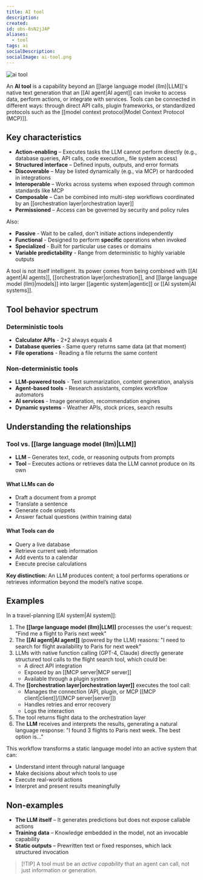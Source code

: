 ```yaml
---
title: AI tool
description:
created:
id: obs-8sN2jJAP
aliases:
  - tool
tags: ai
socialDescription:
socialImage: ai-tool.png
---
```


![ai tool](static/ai-tool.png)

An **AI tool** is a capability beyond an [[large language model (llm)|LLM]]'s native text generation that an [[AI agent|AI agent]] can invoke to access data, perform actions, or integrate with services. Tools can be connected in different ways: through direct API calls, plugin frameworks, or standardized protocols such as the [[model context protocol|Model Context Protocol (MCP)]].

## Key characteristics

- **Action-enabling** – Executes tasks the LLM cannot perform directly (e.g., database queries, API calls, code execution,, file system access)
- **Structured interface** – Defined inputs, outputs, and error formats
- **Discoverable** – May be listed dynamically (e.g., via MCP) or hardcoded in integrations
- **Interoperable** – Works across systems when exposed through common standards like MCP
- **Composable** – Can be combined into multi-step workflows coordinated by an [[orchestration layer|orchestration layer]]
- **Permissioned** – Access can be governed by security and policy rules

Also:

- **Passive** - Wait to be called, don't initiate actions independently
- **Functional** - Designed to perform **specific** operations when invoked
- **Specialized** - Built for particular use cases or domains
- **Variable predictability** - Range from deterministic to highly variable outputs

A tool is not itself intelligent. Its power comes from being combined with [[AI agent|AI agents]], [[orchestration layer|orchestration]], and [[large language model (llm)|models]] into larger [[agentic system|agentic]] or [[AI system|AI systems]].

## Tool behavior spectrum

### Deterministic tools

- **Calculator APIs** - 2+2 always equals 4
- **Database queries** - Same query returns same data (at that moment)
- **File operations** - Reading a file returns the same content

### Non-deterministic tools

- **LLM-powered tools** - Text summarization, content generation, analysis
- **Agent-based tools** - Research assistants, complex workflow automators
- **AI services** - Image generation, recommendation engines
- **Dynamic systems** - Weather APIs, stock prices, search results

## Understanding the relationships

### Tool vs. [[large language model (llm)|LLM]]

- **LLM** – Generates text, code, or reasoning outputs from prompts
- **Tool** – Executes actions or retrieves data the LLM cannot produce on its own

#### What LLMs can do

- Draft a document from a prompt
- Translate a sentence
- Generate code snippets
- Answer factual questions (within training data)

#### What Tools can do

- Query a live database
- Retrieve current web information
- Add events to a calendar
- Execute precise calculations

**Key distinction:** An LLM produces content; a tool performs operations or retrieves information beyond the model’s native scope.

## Examples

In a travel-planning [[AI system|AI system]]:

1. The **[[large language model (llm)|LLM]]** processes the user's request: "Find me a flight to Paris next week"
2. The **[[AI agent|AI agent]]** (powered by the LLM) reasons: "I need to search for flight availability to Paris for next week"
3. LLMs with native function calling (GPT-4, Claude) directly generate structured tool calls to the flight search tool, which could be:
   - A direct API integration
   - Exposed by an [[MCP server|MCP server]]
   - Available through a plugin system
4. The **[[orchestration layer|orchestration layer]]** executes the tool call:
   - Manages the connection (API, plugin, or MCP [[MCP client|client]]/[[MCP server|server]])
   - Handles retries and error recovery
   - Logs the interaction
5. The tool returns flight data to the orchestration layer
6. The **LLM** receives and interprets the results, generating a natural language response: "I found 3 flights to Paris next week. The best option is..."

This workflow transforms a static language model into an active system that can:

- Understand intent through natural language
- Make decisions about which tools to use
- Execute real-world actions
- Interpret and present results meaningfully

## Non-examples

- **The LLM itself** – It generates predictions but does not expose callable actions
- **Training data** – Knowledge embedded in the model, not an invocable capability
- **Static outputs** – Prewritten text or fixed responses, which lack structured invocation

> [!TIP] A tool must be an _active capability_ that an agent can call, not just information or generation.
